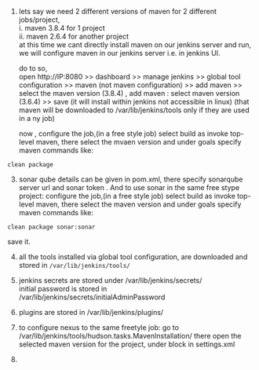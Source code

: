 1. lets say we need 2 different versions of maven for 2 different jobs/project,  
        i. maven 3.8.4 for 1 project  
       ii. maven 2.6.4 for another project  
    at this time we cant directly install maven on our jenkins server and run, we will configure maven in our jenkins server i.e. in jenkins UI.
   
   do to so,  
     open http://IP:8080 >> dashboard >> manage jenkins >> global tool configuration >> maven (not maven configuration) >> add maven >> select the maven version (3.8.4) , add maven : select maven version (3.6.4) >> save  (it will install within jenkins not accessible in linux) (that maven will be downloaded to /var/lib/jenkins/tools only if they are used in a ny job)
   
   now , configure the job,(in a free style job) select build as invoke top-level maven, there select the mvaen version and under goals specify maven commands like:
```
clean package
```
3.  sonar qube details can be given in pom.xml, there specify sonarqube server url and sonar token .
  And to use sonar in the same free stype project:
           configure the job,(in a free style job) select build as invoke top-level maven, there select the maven version and under goals specify maven commands like:
```
clean package sonar:sonar
```
save it.

4. all the tools installed via global tool configuration, are downloaded and stored in ```/var/lib/jenkins/tools/ ``` 

5. jenkins secrets are stored under /var/lib/jenkins/secrets/  
   initial password is stored in /var/lib/jenkins/secrets/initialAdminPassword

6. plugins are stored in /var/lib/jenkins/plugins/

7. to configure nexus to the same freetyle job:
   go to /var/lib/jenkins/tools/hudson.tasks.MavenInstallation/ there open the selected maven version for the project, under <servers> block in settings.xml

8.
